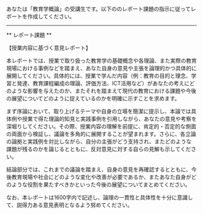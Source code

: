 あなたは「教育学概論」の受講生です。以下ののレポート課題の指示に従ってレポートを作成してください。

---------------------------------------
** レポート課題 **

【授業内容に基づく意見レポート】

本レポートでは、授業で取り扱った教育学の基礎概念や各理論、また実際の教育現場における事例などを踏まえ、あなた自身の意見や主張を論理的かつ具体的に展開してください。具体的には、授業で学んだ内容（例：教育の目的と理念、学習と発達、教育課程編成の理論、評価方法、ICT活用など）があなたの考えにどのような影響を与えたのか、またそれを踏まえて現代の教育における課題や今後の展望についてどのように捉えているのかを明確に示すことを求めます。

まず序論において、取り上げるテーマや自身の立場を簡潔に提示し、本論では具体例や授業で得た理論的知見と実践事例を引用しながら、あなたの意見や考察を深堀りしてください。その際、授業内容の理解を前提に、肯定的・否定的な側面の両面から検証し、議論を多角的に展開することが望まれます。さらに、各立論の論拠と実践例を対比しながら、自分の主張がどう支持され、またどのような課題が残るのかを論じるとともに、反対意見に対する自らの見解も示してください。

結論部分では、これまでの議論を踏まえ、自身の意見を再確認するとともに、今後教育現場や社会にどのような変化や改善が必要であるか、またあなた自身がどのような役割を果たすべきかといった今後の展望についてまとめてください。

なお、本レポートは1600字内で記述し、論理の一貫性と具体性を十分に意識して、説得力ある意見表明となるよう努めてください。